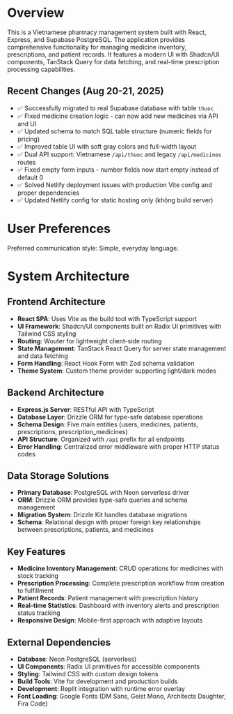# Overview

This is a Vietnamese pharmacy management system built with React, Express, and Supabase PostgreSQL. The application provides comprehensive functionality for managing medicine inventory, prescriptions, and patient records. It features a modern UI with Shadcn/UI components, TanStack Query for data fetching, and real-time prescription processing capabilities.

## Recent Changes (Aug 20-21, 2025)
- ✅ Successfully migrated to real Supabase database with table `thuoc`
- ✅ Fixed medicine creation logic - can now add new medicines via API and UI
- ✅ Updated schema to match SQL table structure (numeric fields for pricing)
- ✅ Improved table UI with soft gray colors and full-width layout
- ✅ Dual API support: Vietnamese `/api/thuoc` and legacy `/api/medicines` routes
- ✅ Fixed empty form inputs - number fields now start empty instead of default 0
- ✅ Solved Netlify deployment issues with production Vite config and proper dependencies
- ✅ Updated Netlify config for static hosting only (không build server)

# User Preferences

Preferred communication style: Simple, everyday language.

# System Architecture

## Frontend Architecture
- **React SPA**: Uses Vite as the build tool with TypeScript support
- **UI Framework**: Shadcn/UI components built on Radix UI primitives with Tailwind CSS styling
- **Routing**: Wouter for lightweight client-side routing
- **State Management**: TanStack React Query for server state management and data fetching
- **Form Handling**: React Hook Form with Zod schema validation
- **Theme System**: Custom theme provider supporting light/dark modes

## Backend Architecture
- **Express.js Server**: RESTful API with TypeScript
- **Database Layer**: Drizzle ORM for type-safe database operations
- **Schema Design**: Five main entities (users, medicines, patients, prescriptions, prescription_medicines)
- **API Structure**: Organized with `/api` prefix for all endpoints
- **Error Handling**: Centralized error middleware with proper HTTP status codes

## Data Storage Solutions
- **Primary Database**: PostgreSQL with Neon serverless driver
- **ORM**: Drizzle ORM provides type-safe queries and schema management
- **Migration System**: Drizzle Kit handles database migrations
- **Schema**: Relational design with proper foreign key relationships between prescriptions, patients, and medicines

## Key Features
- **Medicine Inventory Management**: CRUD operations for medicines with stock tracking
- **Prescription Processing**: Complete prescription workflow from creation to fulfillment
- **Patient Records**: Patient management with prescription history
- **Real-time Statistics**: Dashboard with inventory alerts and prescription status tracking
- **Responsive Design**: Mobile-first approach with adaptive layouts

## External Dependencies

- **Database**: Neon PostgreSQL (serverless)
- **UI Components**: Radix UI primitives for accessible components
- **Styling**: Tailwind CSS with custom design tokens
- **Build Tools**: Vite for development and production builds
- **Development**: Replit integration with runtime error overlay
- **Font Loading**: Google Fonts (DM Sans, Geist Mono, Architects Daughter, Fira Code)